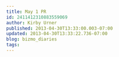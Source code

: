 ```yaml
---
title: May 1 PR
id: 2411412310883559069
author: Kirby Urner
published: 2013-04-30T13:33:00.003-07:00
updated: 2013-04-30T13:33:22.736-07:00
blog: bizmo_diaries
tags: 
---
```


[](http://www.flickr.com/photos/kirbyurner/8695790439/)

[](http://www.flickr.com/photos/kirbyurner/8695790763/)